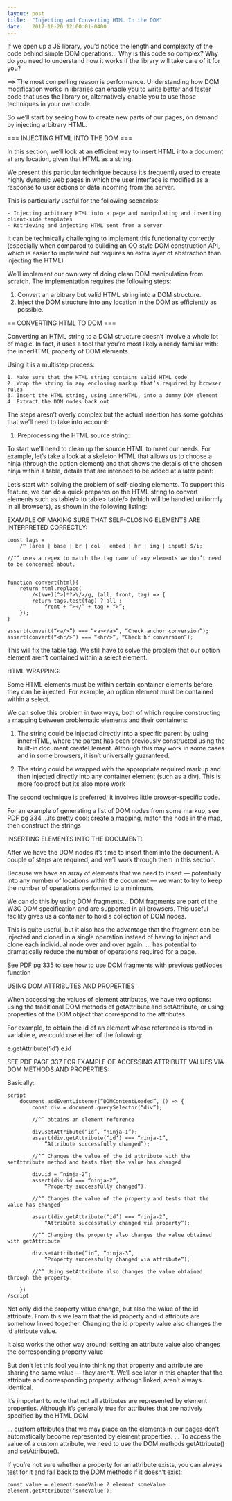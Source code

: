 ```yaml
---
layout: post
title:  "Injecting and Converting HTML In the DOM"
date:   2017-10-20 12:00:01-0400
---
```

If we open up a JS library, you’d notice the length and complexity of the code behind simple DOM operations… Why is this code so complex? Why do you need to understand how it works if the library will take care of it for you?

==> The most compelling reason is performance. Understanding how DOM modification works in libraries can enable you to write better and faster code that uses the library or, alternatively enable you to use those techniques in your own code.

So we’ll start by seeing how to create new parts of our pages, on demand by injecting arbitrary HTML.

=== INJECTING HTML INTO THE DOM ===

In this section, we’ll look at an efficient way to insert HTML into a document at any location, given that HTML as a string.

We present this particular technique because it’s frequently used to create highly dynamic web pages in which the user interface is modified as a response to user actions or data incoming from the server.

This is particularly useful for the following scenarios:

    - Injecting arbitrary HTML into a page and manipulating and inserting client-side templates
    - Retrieving and injecting HTML sent from a server

It can be technically challenging to implement this functionality correctly (especially when compared to building an OO style DOM construction API, which is easier to implement but requires an extra layer of abstraction than injecting the HTML)

We’ll implement our own way of doing clean DOM manipulation from scratch. The implementation requires the following steps:

1. Convert an arbitrary but valid HTML string into a DOM structure.
2. Inject the DOM structure into any location in the DOM as efficiently as possible.

== CONVERTING HTML TO DOM ===

Converting an HTML string to a DOM structure doesn’t involve a whole lot of magic. In fact, it uses a tool that you’re most likely already familiar with: the innerHTML property of DOM elements.

Using it is a multistep process:

    1. Make sure that the HTML string contains valid HTML code
    2. Wrap the string in any enclosing markup that’s required by browser rules
    3. Insert the HTML string, using innerHTML, into a dummy DOM element
    4. Extract the DOM nodes back out

The steps aresn’t overly complex but the actual insertion has some gotchas that we’ll need to take into account:

1. Preprocessing the HTML source string:

To start we’ll need to clean up the source HTML to meet our needs. For example, let’s take a look at a skeleton HTML that allows us to choose a ninja (through the option element) and that shows the details of the chosen ninja within a table, details that are intended to be added at a later point:

Let’s start with solving the problem of self-closing elements. To support this feature, we can do a quick prepares on the HTML string to convert elements such as table/> to table> table/> (which will be handled uniformly in all browsers), as shown in the following listing:

EXAMPLE OF MAKING SURE THAT SELF-CLOSING ELEMENTS ARE INTERPRETED CORRECTLY:

    const tags = 
        /^ (area | base | br | col | embed | hr | img | input) $/i;

    //^^ uses a regex to match the tag name of any elements we don’t need to be concerned about.


    function convert(html){
        return html.replace(
            /<(\w+)[^>]*?>\/>/g, (all, front, tag) => {
            return tags.test(tag) ? all : 
                front + “></” + tag + “>”;  
        });
    }

    assert(convert(“<a/>”) === “<a></a>”, “Check anchor conversion”);
    assert(convert(“<hr/>”) === “<hr/>”, “Check hr conversion”);

This will fix the table tag. We still have to solve the problem that our option element aren’t contained within a select element. 

HTML WRAPPING:

Some HTML elements must be within certain container elements before they can be injected. For example, an option element must be contained within a select.

We can solve this problem in two ways, both of which require constructing a mapping between problematic elements and their containers:

1. The string could be injected directly into a specific parent by using innerHTML, where the parent has been previously constructed using the built-in document createElement. Although this may work in some cases and in some browsers, it isn’t universally guaranteed.

2. The string could be wrapped with the appropriate required markup and then injected directly into any container element (such as a div). This is more foolproof but its also more work

The second technique is preferred; it involves little browser-specific code.

For an example of generating a list of DOM nodes from some markup, see PDF pg 334
…its pretty cool: create a mapping, match the node in the map, then construct the strings

INSERTING ELEMENTS INTO THE DOCUMENT:

After we have the DOM nodes it’s time to insert them into the document. A couple of steps are required, and we’ll work through them in this section.

Because we have an array of elements that we need to insert — potentially into any number of locations within the document — we want to try to keep the number of operations performed to a minimum.

We can do this by using DOM fragments… DOM fragments are part of the W3C DOM specification and are supported in all browsers. This useful facility gives us a container to hold a collection of DOM nodes.

This is quite useful, but it also has the advantage that the fragment can be injected and cloned in a single operation instead of having to inject and clone each individual node over and over again.
    … has potential to dramatically reduce the number of operations required for a page.

See PDF pg 335 to see how to use DOM fragments with previous getNodes function

USING DOM ATTRIBUTES AND PROPERTIES

When accessing the values of element attributes, we have two options: using the traditional DOM methods of getAttribute and setAttribute, or using properties of the DOM object that correspond to the attributes

For example, to obtain the id of an element whose reference is stored in variable e, we could use either of the following:

e.getAttribute(‘id’)
e.id

SEE PDF PAGE 337 FOR EXAMPLE OF ACCESSING ATTRIBUTE VALUES VIA DOM METHODS AND PROPERTIES:

Basically:

    script
        document.addEventListener(“DOMContentLoaded”, () => {
            const div = document.querySelector(“div”);

            //^^ obtains an element reference

            div.setAttribute(“id”, “ninja-1”);
            assert(div.getAttribute(‘id’) === “ninja-1”,
                “Attribute successfully changed”);

            //^^ Changes the value of the id attribute with the setAttribute method and tests that the value has changed

            div.id = “ninja-2”;
            assert(div.id === “ninja-2”,
                “Property successfully changed”);

            //^^ Changes the value of the property and tests that the value has changed
        
            assert(div.getAttribute(‘id’) === “ninja-2”,
                “Attribute successfully changed via property”);

            //^^ Changing the property also changes the value obtained with getAttribute

            div.setAttribute(“id”, “ninja-3”,
                “Property successfully changed via attribute”);

            //^^ Using setAttribute also changes the value obtained through the property.
            
        })
    /script

Not only did the property value change, but also the value of the id attribute. From this we learn that the id property and id attribute are somehow linked together. Changing the id property value also changes the id attribute value.

It also works the other way around: setting an attribute value also changes the corresponding property value

But don’t let this fool you into thinking that property and attribute are sharing the same value — they aren’t. We’ll see later in this chapter that the attribute and corresponding property, although linked, aren’t always identical.

It’s important to note that not all attributes are represented by element properties. Although it’s generally true for attributes that are natively specified by the HTML DOM

… custom attributes that we may place on the elements in our pages don’t automatically become represented by element properties.
… To access the value of a custom attribute, we need to use the DOM methods getAttribute() and setAttribute().

If you’re not sure whether a property for an attribute exists, you can always test for it and fall back to the DOM methods if it doesn’t exist:

    const value = element.someValue ? element.someValue : element.getAttribute(‘someValue’);
